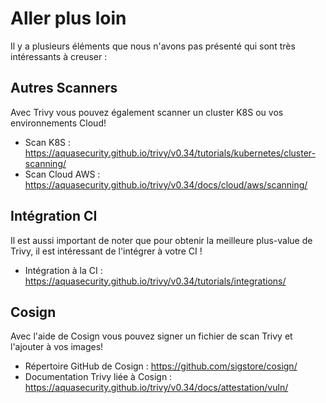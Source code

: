 # Aller plus loin

Il y a plusieurs éléments que nous n'avons pas présenté qui sont très intéressants à creuser :

## Autres Scanners

Avec Trivy vous pouvez également scanner un cluster K8S ou vos environnements Cloud!

- Scan K8S : https://aquasecurity.github.io/trivy/v0.34/tutorials/kubernetes/cluster-scanning/
- Scan Cloud AWS : https://aquasecurity.github.io/trivy/v0.34/docs/cloud/aws/scanning/

## Intégration CI

Il est aussi important de noter que pour obtenir la meilleure plus-value de Trivy, il est intéressant de l'intégrer à votre CI !

- Intégration à la CI : https://aquasecurity.github.io/trivy/v0.34/tutorials/integrations/

## Cosign

Avec l'aide de Cosign vous pouvez signer un fichier de scan Trivy et l'ajouter à vos images!

- Répertoire GitHub de Cosign : https://github.com/sigstore/cosign/
- Documentation Trivy liée à Cosign : https://aquasecurity.github.io/trivy/v0.34/docs/attestation/vuln/
